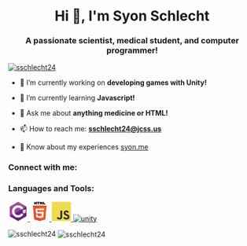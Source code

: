 <h1 align="center">Hi 👋, I'm Syon Schlecht</h1>
<h3 align="center">A passionate scientist, medical student, and computer programmer!</h3>

<p align="left"> <a href="https://github.com/ryo-ma/github-profile-trophy"><img src="https://github-profile-trophy.vercel.app/?username=sschlecht24" alt="sschlecht24" /></a> </p>

- 🔭 I’m currently working on **developing games with Unity!**

- 🌱 I’m currently learning **Javascript!**

- 💬 Ask me about **anything medicine or HTML!**

- 📫 How to reach me: **sschlecht24@jcss.us**

- 📄 Know about my experiences [syon.me](syon.me)

<h3 align="left">Connect with me:</h3>
<p align="left">
</p>

<h3 align="left">Languages and Tools:</h3>
<p align="left"> <a href="https://www.w3schools.com/cs/" target="_blank" rel="noreferrer"> <img src="https://raw.githubusercontent.com/devicons/devicon/master/icons/csharp/csharp-original.svg" alt="csharp" width="40" height="40"/> </a> <a href="https://www.w3.org/html/" target="_blank" rel="noreferrer"> <img src="https://raw.githubusercontent.com/devicons/devicon/master/icons/html5/html5-original-wordmark.svg" alt="html5" width="40" height="40"/> </a> <a href="https://developer.mozilla.org/en-US/docs/Web/JavaScript" target="_blank" rel="noreferrer"> <img src="https://raw.githubusercontent.com/devicons/devicon/master/icons/javascript/javascript-original.svg" alt="javascript" width="40" height="40"/> </a> <a href="https://unity.com/" target="_blank" rel="noreferrer"> <img src="https://www.vectorlogo.zone/logos/unity3d/unity3d-icon.svg" alt="unity" width="40" height="40"/> </a> </p>

<p><img align="left" src="https://github-readme-stats.vercel.app/api/top-langs?username=sschlecht24&show_icons=true&locale=en&layout=compact" alt="sschlecht24" /></p>

<p>&nbsp;<img align="center" src="https://github-readme-stats.vercel.app/api?username=sschlecht24&show_icons=true&locale=en" alt="sschlecht24" /></p>

